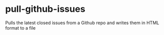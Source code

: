 # pull-github-issues
Pulls the latest closed issues from a Github repo and writes them in HTML format to a file
